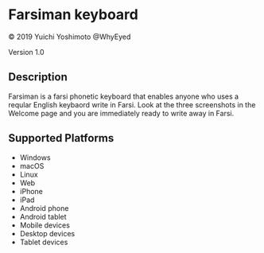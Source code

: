 Farsiman keyboard
==============

© 2019 Yuichi Yoshimoto @WhyEyed

Version 1.0

Description
-----------

Farsiman is a farsi phonetic keyboard that enables anyone who uses a reqular English keybaord write in Farsi. Look at the three screenshots in the Welcome page and you are immediately ready to write away in Farsi.

Supported Platforms
-------------------
 * Windows
 * macOS
 * Linux
 * Web
 * iPhone
 * iPad
 * Android phone
 * Android tablet
 * Mobile devices
 * Desktop devices
 * Tablet devices


